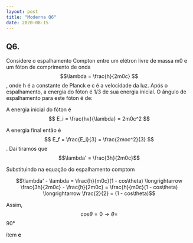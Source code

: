 ```yaml
---
layout: post
title: "Moderna Q6"
date: 2020-08-15
---
```


## Q6.

Considere o espalhamento Compton entre um elétron livre de massa m0 e um fóton de comprimento de onda $$\lambda = \frac{h}{2m0c} $$ , onde h é a constante de Planck e c é a velocidade da luz. Após o espalhamento, a energia do fóton é 1/3 de sua energia inicial. O ângulo de espalhamento para este fóton é de:

A energia inicial do fóton é $$ E_i = \frac{hv}{\lambda} = 2m0c^2 $$

A energia final então é $$ E_f = \frac{E_i}{3} = \frac{2moc^2}{3} $$. Dai tiramos que $$\lambda' = \frac{3h}{2m0c}$$

Substituindo na equação do espalhamento comptom

$$\lambda' - \lambda = \frac{h}{m0c}(1 - cos\theta) \longrightarrow \frac{3h}{2m0c} - \frac{h}{2m0c} = \frac{h}{m0c}(1 - cos\theta) \longrightarrow \frac{2}{2} = (1 - cos\theta)$$

Assim, $$cos\theta = 0 \longrightarrow \theta =$$ 90°

item **c**
